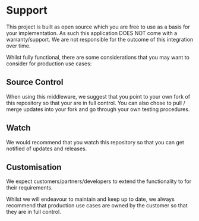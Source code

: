 # Support
This project is built as open source which you are free to use as a basis for your implementation. As such this application DOES NOT come with a warranty/support. We are not responsible for the outcome of this integration over time.

Whilst fully functional, there are some considerations that you may want to consider for production use cases:

## Source Control
When using this middleware, we suggest that you point to your own fork of this repository so that your are in full control. You can also chose to pull / merge updates into your fork and go through your own testing procedures.

## Watch
We would recommend that you watch this repository so that you can get notified of updates and releases.

## Customisation
We expect customers/partners/developers to extend the functionality to for their requirements.

Whilst we will endeavour to maintain and keep up to date, we always recommend that production use cases are owned by the customer so that they are in full control.